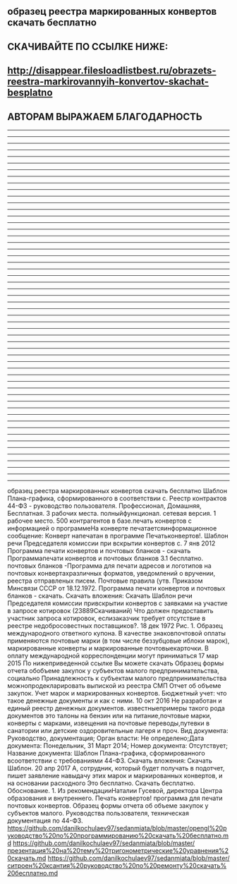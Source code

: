 образец реестра маркированных конвертов скачать бесплатно
--------------------------------------------------
СКАЧИВАЙТЕ ПО ССЫЛКЕ НИЖЕ:
--------------------------------------------------
http://disappear.filesloadlistbest.ru/obrazets-reestra-markirovannyih-konvertov-skachat-besplatno
--------------------------------------------------
АВТОРАМ ВЫРАЖАЕМ БЛАГОДАРНОСТЬ
--------------------------------------------------
--------------------------------------------------
--------------------------------------------------
--------------------------------------------------
--------------------------------------------------
--------------------------------------------------
--------------------------------------------------
--------------------------------------------------
--------------------------------------------------
--------------------------------------------------
--------------------------------------------------
--------------------------------------------------
--------------------------------------------------
--------------------------------------------------
--------------------------------------------------
--------------------------------------------------
--------------------------------------------------
--------------------------------------------------
--------------------------------------------------
--------------------------------------------------
--------------------------------------------------
--------------------------------------------------
--------------------------------------------------
--------------------------------------------------
--------------------------------------------------
--------------------------------------------------
--------------------------------------------------
--------------------------------------------------
--------------------------------------------------
--------------------------------------------------
--------------------------------------------------
--------------------------------------------------
--------------------------------------------------
--------------------------------------------------
--------------------------------------------------
--------------------------------------------------
--------------------------------------------------
--------------------------------------------------
--------------------------------------------------
--------------------------------------------------
--------------------------------------------------
--------------------------------------------------
--------------------------------------------------
--------------------------------------------------
--------------------------------------------------
--------------------------------------------------
--------------------------------------------------
--------------------------------------------------
--------------------------------------------------
--------------------------------------------------
--------------------------------------------------
--------------------------------------------------
--------------------------------------------------
--------------------------------------------------
--------------------------------------------------
образец реестра маркированных конвертов скачать бесплатно Шаблон Плана-графика, сформированного в соответствии с. Реестр контрактов 44-ФЗ - руководство пользователя. Профессионал, Домашняя, Бесплатная. 3 рабочих места. полныйфункционал. сетевая версия. 1 рабочее место. 500 контрагентов в базе.печать конвертов с информацией о программеНа конверте печатаетсяинформационное сообщение: Конверт напечатан в программе Печатьконвертов!. Шаблон речи Председателя комиссии при вскрытии конвертов с. 7 янв 2012  Программа печати конвертов и почтовых бланков - скачать Программапечати конвертов и почтовых бланков 3.1 бесплатно.  почтовых бланков -Программа для печати адресов и логотипов на почтовых конвертахразличных форматов, уведомлений о вручении, реестра отправленых писем. Почтовые правила (утв. Приказом Минсвязи СССР от 18.12.1972. Программа печати конвертов и почтовых бланков - скачать. Скачать вложения: Скачать Шаблон речи Председателя комиссии привскрытии конвертов с заявками на участие в запросе котировок (23889Скачиваний)  Что должен предоставить участник запроса котировок, еслизаказчик требует отсутствие в реестре недобросовестных поставщиков?. 18 дек 1972  Рис. 1. Образец международного ответного купона. В качестве знаковпочтовой оплаты применяются почтовые марки (в том числе беззубцовые иблоки марок), маркированные конверты и маркированные почтовыекарточки. В оплату международной корреспонденции могут приниматься
17 мар 2015  По нижеприведенной ссылке Вы можете скачать Образец формы отчета обобъеме закупок у субъектов малого предпринимательства, социально Принадлежность к субъектам малого предпринимательства можнопродекларировать выпиской из реестра СМП  Отчет об объеме закупок. Учет марок и маркированных конвертов. Бюджетный учет: что такое денежные документы и как с ними. 10 окт 2016  Не разработан и единый реестр денежных документов.  известныепримеры такого рода документов  это талоны на бензин или на питание,почтовые марки, конверты с марками, извещения на почтовые переводы,путевки в санатории или детские оздоровительные лагеря и проч. Вид документа: Руководство, документация; Орган власти: Не определено;Дата документа: Понедельник, 31 Март 2014; Номер документа: Отсутствует; Название документа: Шаблон Плана-графика, сформированного всоответствии с требованиями 44-ФЗ. Скачать вложения: Скачать Шаблон. 20 апр 2017  А, сотрудник, который будет получать в подотчет, пишет заявление навыдачу этих марок и маркированных конвертов, и на основании расходного Это бесплатно. Скачать бесплатно. Обоснование. 1. Из рекомендацииНаталии Гусевой, директора Центра образования и внутреннего. Печать конвертов!  программа для печати почтовых конвертов. Образец формы отчета об объеме закупок у субъектов малого. Руководства пользователя, техническая документация по 44-ФЗ.
https://github.com/danilkochulaev97/sedanmiata/blob/master/opengl%20руководство%20по%20программированию%20скачать%20бесплатно.md
https://github.com/danilkochulaev97/sedanmiata/blob/master/презентация%20на%20тему%20тригонометрические%20уравнения%20скачать.md
https://github.com/danilkochulaev97/sedanmiata/blob/master/ситроен%20ксантия%20руководство%20по%20ремонту%20скачать%20бесплатно.md